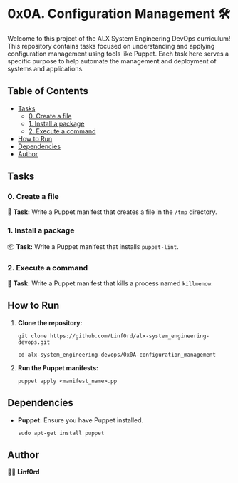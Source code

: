 
# 0x0A. Configuration Management 🛠️

Welcome to this project of the ALX System Engineering DevOps curriculum! This repository contains tasks focused on understanding and applying configuration management using tools like Puppet. Each task here serves a specific purpose to help automate the management and deployment of systems and applications.

## Table of Contents

-   [Tasks](#tasks)
    -   [0. Create a file](#0-create-a-file)
    -   [1. Install a package](#1-install-a-package)
    -   [2. Execute a command](#2-execute-a-command)
-   [How to Run](#how-to-run)
-   [Dependencies](#dependencies)
-   [Author](#author)

## Tasks

### 0. Create a file

📁 **Task:** Write a Puppet manifest that creates a file in the `/tmp` directory.

### 1. Install a package

📦 **Task:** Write a Puppet manifest that installs `puppet-lint`.

### 2. Execute a command

🔧 **Task:** Write a Puppet manifest that kills a process named `killmenow`.

## How to Run

1.  **Clone the repository:**
    
    `git clone https://github.com/Linf0rd/alx-system_engineering-devops.git`
    
    `cd alx-system_engineering-devops/0x0A-configuration_management` 
    
2.  **Run the Puppet manifests:**
        
    `puppet apply <manifest_name>.pp` 
    

## Dependencies

-   **Puppet:**  Ensure you have Puppet installed.
    
    `sudo apt-get install puppet` 
    

## Author

👨‍💻 **Linf0rd**